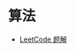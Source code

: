# 算法

- [LeetCode 题解](https://github.com/CyC2018/CS-Notes/blob/master/notes/Leetcode%20题解%20-%20目录.md)